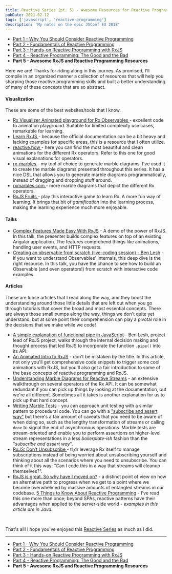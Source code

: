 ```yaml
---
title: Reactive Series (pt. 5) - Awesome Resources for Reactive Programming
pubDate: 2021-02-12
tags: ['javascript', 'reactive-programming']
description: 'My notes on the epic JSConf EU 2018'
---
```


- <a href="https://danielcaldas.github.io/posts/why-reactive-programming" target="\_blank" title="Why You Should Consider Reactive Programming | danielcaldas.github.io">Part 1 - Why You Should Consider Reactive Programming</a>
- <a href="https://danielcaldas.github.io/posts/reactive-programming-fundamentals" target="\_blank" title="Fundamentals of Reactive Programming | danielcaldas.github.io">Part 2 - Fundamentals of Reactive Programming</a>
- <a href="https://danielcaldas.github.io/posts/hands-on-reactive-programming-rxjs" target="\_blank" title="Hands-on Reactive Programming with RxJS | danielcaldas.github.io">Part 3 - Hands-on Reactive Programming with RxJS</a>
- <a href="https://danielcaldas.github.io/posts/reactive-rxjs-pros-cons" target="\_blank" title="Reactive Programming: The Good and the Bad | danielcaldas.github.io">Part 4 - Reactive Programming: The Good and the Bad</a>
- **Part 5 - Awesome RxJS and Reactive Programming Resources**

Here we are! Thanks for riding along in this journey. As promised, I'll compile in an organized manner a collection of resources that will help you sharping those reactive programming skills and built a better understanding of many of these concepts that are so abstract.

#### Visualization

These are some of the best websites/tools that I know.

- <a href="https://rxviz.com" target="_blank" title="animated playground for rx observables">
    Rx Visualizer Animated playground for Rx Observables
  </a> - excellent code to animation playground. Suitable for limited complexity use cases, remarkable for learning.
- <a href="https://www.learnrxjs.io" target="_blank" title="introduction, learn rxjs">
    Learn RxJS
  </a> - because the official documentation can be a bit heavy and lacking examples for specific areas, this is a resource
  that I often utilize.
- <a href="https://reactive.how" target="_blank" title="rxjs and reactive programming, animations and visual lessons">
    reactive.how
  </a> - here you can find the most beautiful and clean animations for the different Rx operators. Refer to this one for
  good visual explanations for operators.
- <a href="https://bitbucket.org/achary/rx-marbles/src/master" target="_blank" title="achary/rx-marbles on Bitbucket">
    rx-marbles
  </a> - my tool of choice to generate marble diagrams. I've used it to create the marble diagrams presented throughout this
  series. It has a nice DSL that allows you to generate marble diagrams programmatically, instead of dragging and dropping
  stuff around.
- <a href="https://rxmarbles.com" target="_blank" title="interactive diagrams of rx observables">
    rxmarbles.com
  </a> - more marble diagrams that depict the different Rx operators.
- <a href="https://www.rxjs-fruits.com/subscribe" target="_blank" title="rxjs-fruits.com is a game for learning RxJS">
    RxJS Fruits
  </a> - play this interactive game to learn Rx. A more fun way of learning. It brings that bit of <i>gamification</i> into
  the learning process, making the learning experience much more enjoyable.

#### Talks

- <a href="https://www.youtube.com/watch?v=B-nFj2o03i8" target="\_blank" title="video, complex features made easy with rxjs">Complex Features Made Easy With RxJS</a> - A demo of the power of RxJS. In this talk, the presenter builds complex features on top of an existing Angular application. The features comprehend things like animations, handling user events, and HTTP requests.
- <a href="https://www.youtube.com/watch?v=m40cF91F8_A" target="\_blank" title="video, creating an observable from scratch, live-coding session">Creating an observable from scratch (live-coding session) - Ben Lesh</a> - if you want to understand Observables' internals, this deep dive is the right resource. In this talk, you have the chance to see how to build an Observable (and even operators!) from scratch with interactive code examples.

#### Articles

These are loose articles that I read along the way, and they boost the understanding around those little details that are left out when you go through tutorials that cover the broad and most essential concepts. There are always those small bumps along the way, things we don't quite yet understand, but at some point their comprehension can play a pivotal role in the decisions that we make while we code!

- <a href="https://dev.to/benlesh/a-simple-explanation-of-functional-pipe-in-javascript-2hbj" target="\_blank" title="a simple explanation of functional pipe in javascript">A simple explanation of functional pipe in JavaScript</a> - Ben Lesh, project lead of RxJS project, walks through the internal decision making and thought process that led RxJS to incorporate the function <code>.pipe()</code> into its API.
- <a href="https://css-tricks.com/animated-intro-rxjs" target="_blank" title="an animated intro to rxjs">An Animated Intro to RxJS</a> - don't be mistaken by the title. In this article, not only you'll get comprehensive code snippets to trigger some cool animations with RxJS, but you'll also get a fair introduction to some of the base concepts of reactive programming and RxJS.
- <a href="https://medium.com/@jshvarts/read-marble-diagrams-like-a-pro-3d72934d3ef5" target="\_blank" title="understanding marble diagrams for reactive streams">Understanding Marble Diagrams for Reactive Streams</a> - an extensive walkthrough on several operators of the Rx API. It can be somewhat redundant if you can pick up things by looking at the documentation, but we're all different. Sometimes all it takes is another explanation for us to pick up that hard concept.
- <a href="https://rxjs-dev.firebaseapp.com/guide/testing/internal-marble-tests" target="\_blank" title="rxjs, writing marble tests">Writing Marble Tests</a> - you can approach unit testing with a similar pattern to procedural code. You can go with a <a href="https://medium.com/angular-in-depth/how-to-test-observables-a00038c7faad" target="\_blank" title="how to test observables the ultimate guide">"subscribe and assert way"</a> but there's a fair amount of caveats that you need to be aware of when doing so, such as the lengthy transformation of streams or calling <code>done</code> to signal the end of asynchronous operations. Marble tests are stream-oriented and enable you to perform assertions on higher-level stream representations in a less <i>boilerplate-ish</i> fashion than the "<i>subscribe and assert way</i>".
- <a href="https://medium.com/@benlesh/rxjs-dont-unsubscribe-6753ed4fda87" target="\_blank" title="rxjs, don’t unsubscribe"> RxJS: Don’t Unsubscribe </a> - tl;dr leverage Rx itself to manage subscriptions instead of being worried about unsubscribing yourself and thinking about all the scenarios where you need to unsubscribe. You can think of it this way: "Can I code this in a way that streams will cleanup themselves?".
- <a href="https://medium.com/@puppybits/rxjs-is-great-so-why-have-i-moved-on-534c513e7af3" target="\_blank" title="rxjs is great. so why have i moved on">RxJS is great. So why have I moved on?</a> - a distinct point of view on how an alternative path to progress when we get to a point where we become overwhelmed by massive amounts of entangled streams in our codebase. <a href="https://developers.redhat.com/blog/2017/06/30/5-things-to-know-about-reactive-programming" target="\_blank" title="five things to know about reactive programming, red hat developer">5 Things to Know About Reactive Programming</a> - I've read this one more than once; beyond SPAs, reactive patterns have their advantages when applied to the server-side world - <i>examples in this article are in Java</i>.

<br />

That's all! I hope you've enjoyed this <a href="https://danielcaldas.github.io/posts/series-reactive-programming-rxjs" target="_blank" title="Reactive Series | danielcaldas.github.io">Reactive Series</a> as much as I did.

---

- <a href="https://danielcaldas.github.io/posts/why-reactive-programming" target="\_blank" title="Why You Should Consider Reactive Programming | danielcaldas.github.io">Part 1 - Why You Should Consider Reactive Programming</a>
- <a href="https://danielcaldas.github.io/posts/reactive-programming-fundamentals" target="\_blank" title="Fundamentals of Reactive Programming | danielcaldas.github.io">Part 2 - Fundamentals of Reactive Programming</a>
- <a href="https://danielcaldas.github.io/posts/hands-on-reactive-programming-rxjs" target="\_blank" title="Hands-on Reactive Programming with RxJS | danielcaldas.github.io">Part 3 - Hands-on Reactive Programming with RxJS</a>
- <a href="https://danielcaldas.github.io/posts/reactive-rxjs-pros-cons" target="\_blank" title="Reactive Programming: The Good and the Bad | danielcaldas.github.io">Part 4 - Reactive Programming: The Good and the Bad</a>
- **Part 5 - Awesome RxJS and Reactive Programming Resources**
